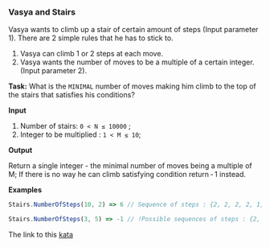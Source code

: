### Vasya and Stairs

Vasya wants to climb up a stair of certain amount of steps (Input parameter 1). There are 2 simple rules that he has to stick to.

1. Vasya can climb 1 or 2 steps at each move.  
2. Vasya wants the number of moves to be a multiple of a certain integer. (Input parameter 2).  

**Task:** What is the `MINIMAL` number of moves making him climb to the top of the stairs that satisfies his conditions?

**Input**

1. Number of stairs: `0 < N ≤ 10000` ;  
2. Integer to be multiplied : `1 < M ≤ 10`;  

**Output**

Return a single integer - the minimal number of moves being a multiple of M;
If there is no way he can climb satisfying condition return - 1 instead.

**Examples**
```javascript
Stairs.NumberOfSteps(10, 2) => 6 // Sequence of steps : {2, 2, 2, 2, 1, 1}

Stairs.NumberOfSteps(3, 5) => -1 // !Possible sequences of steps : {2, 1}, {1, 2}, {1, 1, 1}  
```

The link to this [kata](https://www.codewars.com/kata/vasya-and-stairs/javascript)
